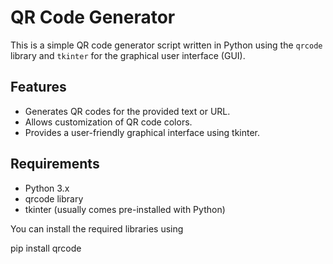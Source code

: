 # QR Code Generator

This is a simple QR code generator script written in Python using the `qrcode` library and `tkinter` for the graphical user interface (GUI).

## Features

- Generates QR codes for the provided text or URL.
- Allows customization of QR code colors.
- Provides a user-friendly graphical interface using tkinter.

## Requirements

- Python 3.x
- qrcode library
- tkinter (usually comes pre-installed with Python)

You can install the required libraries using 

pip install qrcode


